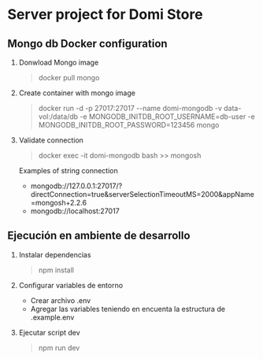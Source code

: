 # Server project for Domi Store


## Mongo db Docker configuration

1. Donwload Mongo image
    > docker pull mongo

2. Create container with mongo image
    > docker run -d -p 27017:27017 --name domi-mongodb -v data-vol:/data/db -e MONGODB_INITDB_ROOT_USERNAME=db-user -e MONGODB_INITDB_ROOT_PASSWORD=123456 mongo

3. Validate connection
    > docker exec -it domi-mongodb bash
        >> mongosh

    Examples of string connection 
    - mongodb://127.0.0.1:27017/?directConnection=true&serverSelectionTimeoutMS=2000&appName=mongosh+2.2.6
    - mongodb://localhost:27017

## Ejecución en ambiente de desarrollo

1. Instalar dependencias
    > npm install

2. Configurar variables de entorno
    - Crear archivo .env
    - Agregar las variables teniendo en encuenta la estructura de .example.env 

3. Ejecutar script dev
    > npm run dev